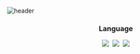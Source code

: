 <!--
## Hi there 👋

**GomDiing/gomdiing** is a ✨ _special_ ✨ repository because its `README.md` (this file) appears on your GitHub profile.

Here are some ideas to get you started:

- 🔭 I’m currently working on ...
- 🌱 I’m currently learning ...
- 👯 I’m looking to collaborate on ...
- 🤔 I’m looking for help with ...
- 💬 Ask me about ...
- 📫 How to reach me: ...
- 😄 Pronouns: ...
- ⚡ Fun fact: ...
-->

![header](https://capsule-render.vercel.app/api?type=rounded&color=auto&customColorList=3&height=300&section=header&text=Gomdiing's%20GIT&fontSize=90&theme=dark)

<!--내용 부분-->
<h3 align="center"> Language </h3>
<div align="center">
  <img src="https://img.shields.io/badge/Java-007396?style=for-the-badge&logo=OpenJDK&logoColor=white" />&nbsp
  <img src="https://img.shields.io/badge/spring-6DB33F?style=for-the-badge&logo=spring&labelColor=white" />&nbsp
  <img src="https://img.shields.io/badge/MySQL-4479A1?style=for-the-badge&logo=MySQL&logoColor=white"/>
</div>
